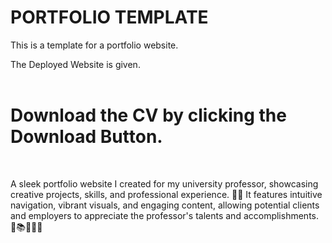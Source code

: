 # PORTFOLIO TEMPLATE

This is a template for a portfolio website.

The Deployed Website is given.
<br><br>
# Download the CV by clicking the Download Button.

<br>

A sleek portfolio website I created for my university professor, showcasing creative projects, skills, and professional experience. 🎨✨ It features intuitive navigation, vibrant visuals, and engaging content, allowing potential clients and employers to appreciate the professor's talents and accomplishments. 🚀📚🌟👨‍🏫
